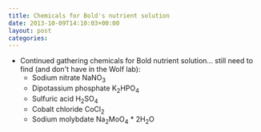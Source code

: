 ```yaml
---
title: Chemicals for Bold's nutrient solution
date: 2013-10-09T14:10:03+00:00
layout: post
categories:
---
```

  * Continued gathering chemicals for Bold nutrient solution... still need to find (and don't have in the Wolf lab):
      * Sodium nitrate NaNO<sub>3</sub>
      * Dipotassium phosphate K<sub>2</sub>HPO<sub>4</sub>
      * Sulfuric acid H<sub>2</sub>SO<sub>4</sub>
      * Cobalt chloride CoCl<sub>2</sub>
      * Sodium molybdate Na<sub>2</sub>MoO<sub>4</sub> * 2H<sub>2</sub>O
